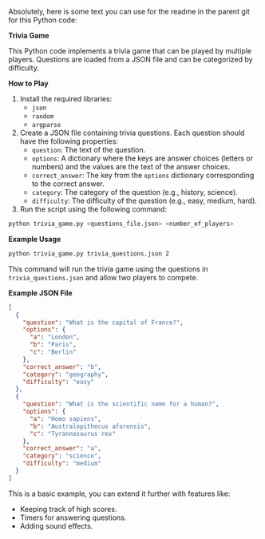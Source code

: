 Absolutely, here is some text you can use for the readme in the parent git for this Python code:

**Trivia Game**

This Python code implements a trivia game that can be played by multiple players. Questions are loaded from a JSON file and can be categorized by difficulty.

**How to Play**

1.  Install the required libraries:
    - `json`
    - `random`
    - `argparse`
2.  Create a JSON file containing trivia questions. Each question should have the following properties:
    - `question`: The text of the question.
    - `options`: A dictionary where the keys are answer choices (letters or numbers) and the values are the text of the answer choices.
    - `correct_answer`: The key from the `options` dictionary corresponding to the correct answer.
    - `category`: The category of the question (e.g., history, science).
    - `difficulty`: The difficulty of the question (e.g., easy, medium, hard).
3.  Run the script using the following command:

```bash
python trivia_game.py <questions_file.json> <number_of_players>
```

**Example Usage**

```bash
python trivia_game.py trivia_questions.json 2
```

This command will run the trivia game using the questions in `trivia_questions.json` and allow two players to compete.

**Example JSON File**

```json
[
  {
    "question": "What is the capital of France?",
    "options": {
      "a": "London",
      "b": "Paris",
      "c": "Berlin"
    },
    "correct_answer": "b",
    "category": "geography",
    "difficulty": "easy"
  },
  {
    "question": "What is the scientific name for a human?",
    "options": {
      "a": "Homo sapiens",
      "b": "Australopithecus afarensis",
      "c": "Tyrannosaurus rex"
    },
    "correct_answer": "a",
    "category": "science",
    "difficulty": "medium"
  }
]
```
 
This is a basic example, you can extend it further with features like:

* Keeping track of high scores.
* Timers for answering questions.
* Adding sound effects.
